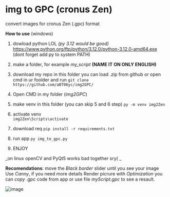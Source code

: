 # **img to GPC (cronus Zen)**
convert images for cronus Zen (.gpc) format

**How to use** (windows)

1. dowload python LOL _(py 3.12 would be good)_ 
https://www.python.org/ftp/python/3.12.0/python-3.12.0-amd64.exe
(dont forget add py to system PATH)

2. make a folder, for example _my_script_ **(NAME IT ON ONLY ENGLISH)** 

3. download my repo in this folder
you can load .zip from github 
or open cmd in ur foolder and run
 ```git clone https://github.com/aBT06yc/img2GPC/```

4. Open CMD in my folder (_img2GPC_)

5. make venv in this folder   (you can skip 5 and 6 step)
```py -m venv img2Zen```

6. activate venv  
```img2Zen\Scripts\activate```

8. download req
```pip install -r requirements.txt```

9. run app 
```py img_to_gpc.py```

10.  ENJOY

_on linux openCV and PyQt5 works bad together sry( _

**Recomendations**: 
move the _Black border_ slider until you see your image
Use _Canny_, if you need more details 
Render picrure with _Optimization_
you can _copy_ .gpc code from app or use file _myScript.gpc_ to see a resault.

![image](https://github.com/user-attachments/assets/42aa41e7-a950-4ff4-8197-78cab7180605)
